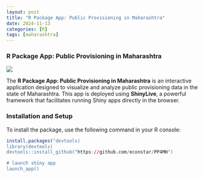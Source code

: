 ```yaml
---
layout: post
title: "R Package App: Public Provisioning in Maharashtra"
date: 2024-11-13
categories: [R]
tags: [maharashtra]
---
```





### R Package App: Public Provisioning in Maharashtra

<img src ='https://i.imgur.com/y4ifM8v.png'>

The **R Package App: Public Provisioning in Maharashtra** is an interactive application designed to visualize and analyze public provisioning data in the state of Maharashtra. This app is deployed using **ShinyLive**, a powerful framework that facilitates running Shiny apps directly in the browser.

### Installation and Setup

To install the package, use the following command in your R console:

```R
install.packages("devtools)
library(devtools)
devtools::install_github("https://github.com/econstar/PP4MH")

# launch shiny app 
launch_app()
```